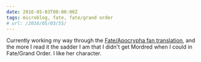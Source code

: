 ```yaml
---
date: 2016-05-03T00:00:00Z
tags: microblog, fate, fate/grand order
# url: /2016/05/03/55/
---
```


Currently working my way through the [Fate/Apocrypha fan translation](https://fateapocryphathetranslation.wordpress.com), and the more I read it the sadder I am that I didn't get Mordred when I could in Fate/Grand Order. I like her character.

